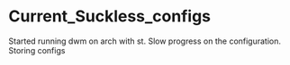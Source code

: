 # Current_Suckless_configs
Started running dwm on arch with st. Slow progress on the configuration. Storing configs
